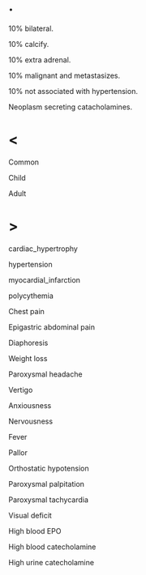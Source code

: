# .

10% bilateral.

10% calcify.

10% extra adrenal.

10% malignant and metastasizes.

10% not associated with hypertension.

Neoplasm secreting catacholamines.

# <

Common

Child

Adult

# >

cardiac_hypertrophy

hypertension

myocardial_infarction

polycythemia

Chest pain

Epigastric abdominal pain

Diaphoresis

Weight loss

Paroxysmal headache

Vertigo

Anxiousness

Nervousness

Fever

Pallor

Orthostatic hypotension

Paroxysmal palpitation

Paroxysmal tachycardia

Visual deficit

High blood EPO

High blood catecholamine

High urine catecholamine

